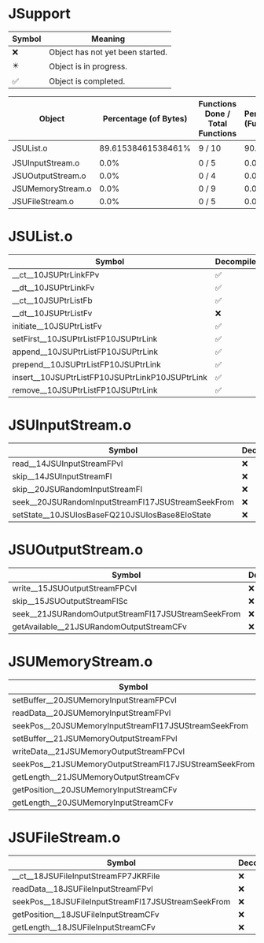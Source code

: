 # JSupport
| Symbol | Meaning 
| ------------- | ------------- 
| :x: | Object has not yet been started. 
| :eight_pointed_black_star: | Object is in progress. 
| :white_check_mark: | Object is completed. 


| Object | Percentage (of Bytes) | Functions Done / Total Functions | Percentage (Functions) | Status 
| ------------- | ------------- | ------------- | ------------- | ------------- 
| JSUList.o | 89.61538461538461% | 9 / 10 | 90.0% | :eight_pointed_black_star: 
| JSUInputStream.o | 0.0% | 0 / 5 | 0.0% | :x: 
| JSUOutputStream.o | 0.0% | 0 / 4 | 0.0% | :x: 
| JSUMemoryStream.o | 0.0% | 0 / 9 | 0.0% | :x: 
| JSUFileStream.o | 0.0% | 0 / 5 | 0.0% | :x: 


# JSUList.o
| Symbol | Decompiled? |
| ------------- | ------------- |
| __ct__10JSUPtrLinkFPv | :white_check_mark: |
| __dt__10JSUPtrLinkFv | :white_check_mark: |
| __ct__10JSUPtrListFb | :white_check_mark: |
| __dt__10JSUPtrListFv | :x: |
| initiate__10JSUPtrListFv | :white_check_mark: |
| setFirst__10JSUPtrListFP10JSUPtrLink | :white_check_mark: |
| append__10JSUPtrListFP10JSUPtrLink | :white_check_mark: |
| prepend__10JSUPtrListFP10JSUPtrLink | :white_check_mark: |
| insert__10JSUPtrListFP10JSUPtrLinkP10JSUPtrLink | :white_check_mark: |
| remove__10JSUPtrListFP10JSUPtrLink | :white_check_mark: |


# JSUInputStream.o
| Symbol | Decompiled? |
| ------------- | ------------- |
| read__14JSUInputStreamFPvl | :x: |
| skip__14JSUInputStreamFl | :x: |
| skip__20JSURandomInputStreamFl | :x: |
| seek__20JSURandomInputStreamFl17JSUStreamSeekFrom | :x: |
| setState__10JSUIosBaseFQ210JSUIosBase8EIoState | :x: |


# JSUOutputStream.o
| Symbol | Decompiled? |
| ------------- | ------------- |
| write__15JSUOutputStreamFPCvl | :x: |
| skip__15JSUOutputStreamFlSc | :x: |
| seek__21JSURandomOutputStreamFl17JSUStreamSeekFrom | :x: |
| getAvailable__21JSURandomOutputStreamCFv | :x: |


# JSUMemoryStream.o
| Symbol | Decompiled? |
| ------------- | ------------- |
| setBuffer__20JSUMemoryInputStreamFPCvl | :x: |
| readData__20JSUMemoryInputStreamFPvl | :x: |
| seekPos__20JSUMemoryInputStreamFl17JSUStreamSeekFrom | :x: |
| setBuffer__21JSUMemoryOutputStreamFPvl | :x: |
| writeData__21JSUMemoryOutputStreamFPCvl | :x: |
| seekPos__21JSUMemoryOutputStreamFl17JSUStreamSeekFrom | :x: |
| getLength__21JSUMemoryOutputStreamCFv | :x: |
| getPosition__20JSUMemoryInputStreamCFv | :x: |
| getLength__20JSUMemoryInputStreamCFv | :x: |


# JSUFileStream.o
| Symbol | Decompiled? |
| ------------- | ------------- |
| __ct__18JSUFileInputStreamFP7JKRFile | :x: |
| readData__18JSUFileInputStreamFPvl | :x: |
| seekPos__18JSUFileInputStreamFl17JSUStreamSeekFrom | :x: |
| getPosition__18JSUFileInputStreamCFv | :x: |
| getLength__18JSUFileInputStreamCFv | :x: |


